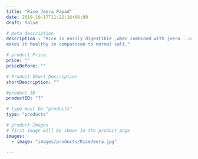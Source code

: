 ```yaml
---
title: "Rice Jeera Papad"
date: 2019-10-17T11:22:16+06:00
draft: false

# meta description
description : "Rice is easily digestible ,when combined with jeera . use of sendha namak
makes it healthy in comparison to normal salt."

# product Price
price: ""
priceBefore: ""

# Product Short Description
shortDescription: ""

#product ID
productID: "7"

# type must be "products"
type: "products"

# product Images
# first image will be shown in the product page
images:
  - image: "images/products/RiceJeera.jpg"

---
```

